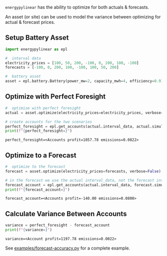 `energypylinear` has the ability to optimize for both actuals & forecasts.

An asset (or site) can be used to model the variance between optimizing for actual & forecast prices.

## Setup Battery Asset

<!--phmdoctest-share-names-->
```python
import energypylinear as epl

#  interval data
electricity_prices = [100, 50, 200, -100, 0, 200, 100, -100]
forecasts = [-100, 0, 200, 100, -100, 100, 50, 200]

#  battery asset
asset = epl.battery.Battery(power_mw=2, capacity_mwh=4, efficiency=0.9)
```

## Optimize with Perfect Foresight

<!--phmdoctest-share-names-->
```python
#  optimize with perfect foresight
actual = asset.optimize(electricity_prices=electricity_prices, verbose=False)

# create accounts for the two scenarios 
perfect_foresight = epl.get_accounts(actual.interval_data, actual.simulation, verbose=False)
print(f"{perfect_foresight=}")
```

```
perfect_foresight=<Accounts profit=1057.78 emissions=0.0822>
```

## Optimize to a Forecast

<!--phmdoctest-share-names-->
```python
#  optimize to the forecast
forecast = asset.optimize(electricity_prices=forecasts, verbose=False)

# in the forecast we use the actual interval_data, not the forecast interval_data
forecast_account = epl.get_accounts(actual.interval_data, forecast.simulation, verbose=False)
print(f"{forecast_account=}")
```

```
forecast_account=<Accounts profit=-140.00 emissions=0.0800>
```

## Calculate Variance Between Accounts

```python
variance = perfect_foresight - forecast_account
print(f"{variance=}")
```

```
variance=<Account profit=1197.78 emissions=0.0022>
```

See [examples/forecast-accuracy.py](https://github.com/ADGEfficiency/energy-py-linear/blob/main/examples/forecast-accuracy.py) for a complete example.
